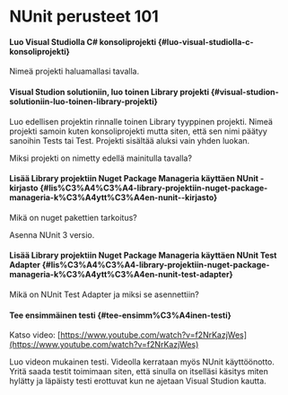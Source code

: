 # NUnit perusteet 101

#### Luo Visual Studiolla C\# konsoliprojekti {#luo-visual-studiolla-c-konsoliprojekti}

Nimeä projekti haluamallasi tavalla.

#### Visual Studion solutioniin, luo toinen Library projekti {#visual-studion-solutioniin-luo-toinen-library-projekti}

Luo edellisen projektin rinnalle toinen Library tyyppinen projekti. Nimeä projekti samoin kuten konsoliprojekti mutta siten, että sen nimi päätyy sanoihin Tests tai Test. Projekti sisältää aluksi vain yhden luokan.

Miksi projekti on nimetty edellä mainitulla tavalla?

#### Lisää Library projektiin Nuget Package Manageria käyttäen NUnit -kirjasto {#lis%C3%A4%C3%A4-library-projektiin-nuget-package-manageria-k%C3%A4ytt%C3%A4en-nunit--kirjasto}

Mikä on nuget pakettien tarkoitus?

Asenna NUnit 3 versio.

#### Lisää Library projektiin Nuget Package Manageria käyttäen NUnit Test Adapter {#lis%C3%A4%C3%A4-library-projektiin-nuget-package-manageria-k%C3%A4ytt%C3%A4en-nunit-test-adapter}

Mikä on NUnit Test Adapter ja miksi se asennettiin?

#### Tee ensimmäinen testi {#tee-ensimm%C3%A4inen-testi}

Katso video: [https://www.youtube.com/watch?v=f2NrKazjWes](https://www.youtube.com/watch?v=f2NrKazjWes)

Luo videon mukainen testi. Videolla kerrataan myös NUnit käyttöönotto. Yritä saada testit toimimaan siten, että sinulla on itselläsi käsitys miten hylätty ja läpäisty testi erottuvat kun ne ajetaan Visual Studion kautta.

